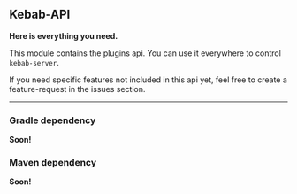 ## Kebab-API
**Here is everything you need.**

This module contains the plugins api. You can use it everywhere to control `kebab-server`.

If you need specific features not included in this api yet, feel free to create a feature-request in the issues section.

***

### Gradle dependency
**Soon!**

### Maven dependency
**Soon!**